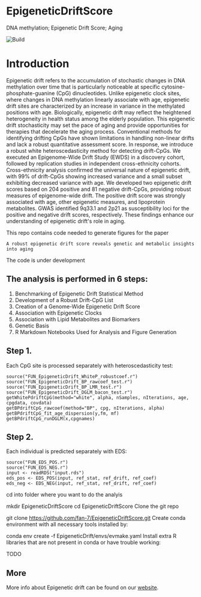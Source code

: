# EpigeneticDriftScore
DNA methylation; Epigenetic Drift Score; Aging

![Build](https://github.com/fan-7/EpigeneticDriftScore)

# Introduction

Epigenetic drift refers to the accumulation of stochastic changes in DNA methylation over time that is particularly noticeable at specific cytosine-phosphate-guanine (CpG) dinucleotides. Unlike epigenetic clock sites, where changes in DNA methylation linearly associate with age, epigenetic drift sites are characterized by an increase in variance in the methylated positions with age. Biologically, epigenetic 
drift may reflect the heightened heterogeneity in health status among the elderly population. This epigenetic drift stochasticity may set the pace of aging and provide opportunities for therapies that decelerate the aging process. Conventional methods for identifying drifting CpGs have shown limitations in handling non-linear drifts and lack a robust quantitative assessment score. In response, we introduce a robust white heteroscedasticity method for detecting drift-CpGs. We executed an Epigenome-Wide Drift Study (EWDS) in a discovery cohort, followed by replication studies in independent cross-ethnicity cohorts.  Cross-ethnicity analysis confirmed the universal nature of epigenetic drift, with 99% of drift-CpGs showing increased variance and a small subset exhibiting decreased variance with age. We developed two epigenetic drift scores based on 204 positive and 81 negative drift-CpGs, providing robust measures of epigenome-wide drift. The positive drift score was strongly associated with age, other epigenetic measures, and lipoprotein metabolites. GWAS identified 9q33.1 and 2p21 as susceptibility loci for the positive and negative drift scores, respectively. These findings enhance our understanding of epigenetic drift's role in aging.


This repo contains code needed to generate figures for the paper 

    A robust epigenetic drift score reveals genetic and metabolic insights into aging

The code is under development

## The analysis is performed in 6 steps:

1. Benchmarking of Epigenetic Drift Statistical Method
2. Development of a Robust Drift-CpG List
3. Creation of a Genome-Wide Epigenetic Drift Score
4. Association with Epigenetic Clocks
4. Association with Lipid Metabolites and Biomarkers
5. Genetic Basis
6. R Markdown Notebooks Used for Analysis and Figure Generation



## Step 1. 

Each CpG site is processed separately with heteroscedasticity test:

    source("FUN_EpigeneticDrift_WhiteP_robustcoef.r")
    source("FUN_EpigeneticDrift_BP_rawcoef_test.r")
    source("FUN_EpigeneticDrift_BP_LMR_test.r")
    source("FUN_EpigeneticDrift_DGLM_bacon_test.r")
    getWhitePdriftCpG(method="white", alpha, nSamples, nIterations, age, cpgdata, covdata)
    getBPdriftCpG_rawcoef(method="BP", cpg, nIterations, alpha)
    getBPdriftCpG_fit_age_dispersion(y,fm, mf)
    getBPdriftCpG_runDGLM(x,cpgnames)


## Step 2.

Each individual is predicted separately with EDS:

    source("FUN_EDS_POS.r")
    source("FUN_EDS_NEG.r")
    input <- readRDS("input.rds")
    eds_pos <- EDS_POS(input, ref_stat, ref_drift, ref_coef)
    eds_neg <- EDS_NEG(input, ref_stat, ref_drift, ref_coef)
    

cd into folder where you want to do the analyis

mkdir EpigeneticDriftScore
cd EpigeneticDriftScore
Clone the git repo

git clone https://github.com/fan-7/EpigeneticDriftScore.git
Create conda environment with all necessary tools installed by:

conda env create -f EpigeneticDrift/envs/evmake.yaml
Install extra R libraries that are not present in conda or have trouble working:

TODO 


## More

More info about Epigenetic drift can be found on our [website](https://github.com/fan-7/EpigeneticDriftScore.git ).  
